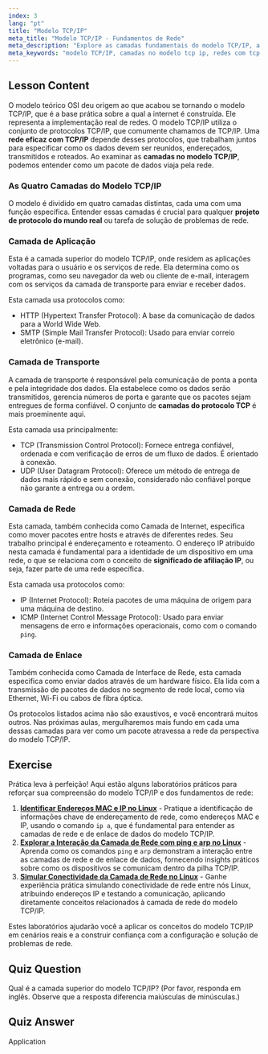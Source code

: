 ```yaml
---
index: 3
lang: "pt"
title: "Modelo TCP/IP"
meta_title: "Modelo TCP/IP - Fundamentos de Rede"
meta_description: "Explore as camadas fundamentais do modelo TCP/IP, a pedra angular das redes modernas. Aprenda sobre as camadas de Aplicação, Transporte, Rede e Enlace para redes eficazes com TCP/IP."
meta_keywords: "modelo TCP/IP, camadas no modelo tcp ip, redes com tcp ip, camadas do protocolo TCP, camadas de rede, TCP, IP, redes Linux, projeto de protocolo real"
---
```


## Lesson Content

O modelo teórico OSI deu origem ao que acabou se tornando o modelo TCP/IP, que é a base prática sobre a qual a internet é construída. Ele representa a implementação real de redes. O modelo TCP/IP utiliza o conjunto de protocolos TCP/IP, que comumente chamamos de TCP/IP. Uma **rede eficaz com TCP/IP** depende desses protocolos, que trabalham juntos para especificar como os dados devem ser reunidos, endereçados, transmitidos e roteados. Ao examinar as **camadas no modelo TCP/IP**, podemos entender como um pacote de dados viaja pela rede.

### As Quatro Camadas do Modelo TCP/IP

O modelo é dividido em quatro camadas distintas, cada uma com uma função específica. Entender essas camadas é crucial para qualquer **projeto de protocolo do mundo real** ou tarefa de solução de problemas de rede.

### Camada de Aplicação

Esta é a camada superior do modelo TCP/IP, onde residem as aplicações voltadas para o usuário e os serviços de rede. Ela determina como os programas, como seu navegador da web ou cliente de e-mail, interagem com os serviços da camada de transporte para enviar e receber dados.

Esta camada usa protocolos como:

- HTTP (Hypertext Transfer Protocol): A base da comunicação de dados para a World Wide Web.
- SMTP (Simple Mail Transfer Protocol): Usado para enviar correio eletrônico (e-mail).

### Camada de Transporte

A camada de transporte é responsável pela comunicação de ponta a ponta e pela integridade dos dados. Ela estabelece como os dados serão transmitidos, gerencia números de porta e garante que os pacotes sejam entregues de forma confiável. O conjunto de **camadas do protocolo TCP** é mais proeminente aqui.

Esta camada usa principalmente:

- TCP (Transmission Control Protocol): Fornece entrega confiável, ordenada e com verificação de erros de um fluxo de dados. É orientado à conexão.
- UDP (User Datagram Protocol): Oferece um método de entrega de dados mais rápido e sem conexão, considerado não confiável porque não garante a entrega ou a ordem.

### Camada de Rede

Esta camada, também conhecida como Camada de Internet, especifica como mover pacotes entre hosts e através de diferentes redes. Seu trabalho principal é endereçamento e roteamento. O endereço IP atribuído nesta camada é fundamental para a identidade de um dispositivo em uma rede, o que se relaciona com o conceito de **significado de afiliação IP**, ou seja, fazer parte de uma rede específica.

Esta camada usa protocolos como:

- IP (Internet Protocol): Roteia pacotes de uma máquina de origem para uma máquina de destino.
- ICMP (Internet Control Message Protocol): Usado para enviar mensagens de erro e informações operacionais, como com o comando `ping`.

### Camada de Enlace

Também conhecida como Camada de Interface de Rede, esta camada especifica como enviar dados através de um hardware físico. Ela lida com a transmissão de pacotes de dados no segmento de rede local, como via Ethernet, Wi-Fi ou cabos de fibra óptica.

Os protocolos listados acima não são exaustivos, e você encontrará muitos outros. Nas próximas aulas, mergulharemos mais fundo em cada uma dessas camadas para ver como um pacote atravessa a rede da perspectiva do modelo TCP/IP.

## Exercise

Prática leva à perfeição! Aqui estão alguns laboratórios práticos para reforçar sua compreensão do modelo TCP/IP e dos fundamentos de rede:

1. **[Identificar Endereços MAC e IP no Linux](https://labex.io/pt/labs/comptia-identify-mac-and-ip-addresses-in-linux-592731)** - Pratique a identificação de informações chave de endereçamento de rede, como endereços MAC e IP, usando o comando `ip a`, que é fundamental para entender as camadas de rede e de enlace de dados do modelo TCP/IP.
2. **[Explorar a Interação da Camada de Rede com ping e arp no Linux](https://labex.io/pt/labs/comptia-explore-network-layer-interaction-with-ping-and-arp-in-linux-592746)** - Aprenda como os comandos `ping` e `arp` demonstram a interação entre as camadas de rede e de enlace de dados, fornecendo insights práticos sobre como os dispositivos se comunicam dentro da pilha TCP/IP.
3. **[Simular Conectividade da Camada de Rede no Linux](https://labex.io/pt/labs/comptia-simulate-network-layer-connectivity-in-linux-592752)** - Ganhe experiência prática simulando conectividade de rede entre nós Linux, atribuindo endereços IP e testando a comunicação, aplicando diretamente conceitos relacionados à camada de rede do modelo TCP/IP.

Estes laboratórios ajudarão você a aplicar os conceitos do modelo TCP/IP em cenários reais e a construir confiança com a configuração e solução de problemas de rede.

## Quiz Question

Qual é a camada superior do modelo TCP/IP? (Por favor, responda em inglês. Observe que a resposta diferencia maiúsculas de minúsculas.)

## Quiz Answer

Application
